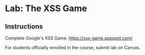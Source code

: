 # Lab: The XSS Game

## Instructions

Complete Google's XSS Game: https://xss-game.appspot.com/

For students officially enrolled in the course, submit lab on Canvas.